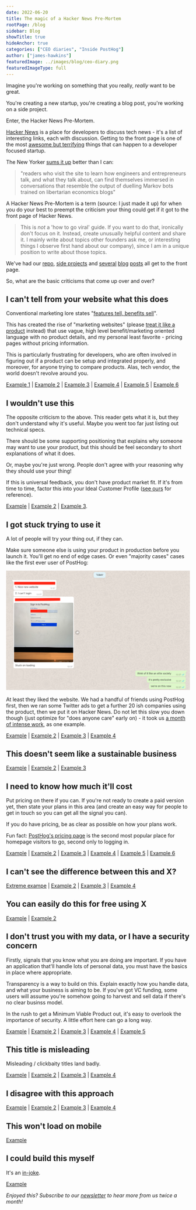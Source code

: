 ```yaml
---
date: 2022-06-20
title: The magic of a Hacker News Pre-Mortem
rootPage: /blog
sidebar: Blog
showTitle: true
hideAnchor: true
categories: ["CEO diaries", "Inside PostHog"]
author: ["james-hawkins"]
featuredImage: ../images/blog/ceo-diary.png
featuredImageType: full
---
```


Imagine you're working on something that you really, _really_ want to be great.

You're creating a new startup, you're creating a blog post, you're working on a side project.

Enter, the Hacker News Pre-Mortem.

[Hacker News](https://news.ycombinator.com) is a place for developers to discuss tech news - it's a list of interesting links, each with discussion. Getting to the front page is one of the most [awesome but terrifying](https://twitter.com/james406/status/1506293206643785728) things that can happen to a developer focused startup.

The New Yorker [sums it up](https://www.newyorker.com/news/letter-from-silicon-valley/the-lonely-work-of-moderating-hacker-news) better than I can:

> "readers who visit the site to learn how engineers and entrepreneurs talk, and what they talk about, can find themselves immersed in conversations that resemble the output of duelling Markov bots trained on libertarian economics blogs"

A Hacker News Pre-Mortem is a term (source: I just made it up) for when you do your best to preempt the criticism your thing could get if it got to the front page of Hacker News.

> This is _not_ a 'how to go viral' guide. If you want to do that, ironically don't focus on it. Instead, create unusually helpful content and share it. I mainly write about topics other founders ask me, or interesting things I observe first hand about our company), since I am in a unique position to write about those topics.

We've had our [repo](https://github.com/posthog/posthog), [side projects](https://isgoogleanalyticsillegal.com/) and [several](what-to-ask-in-interviews) [blog](story-about-pivots) [posts](moving-to-sf/) all get to the front page.

So, what are the basic criticisms that come up over and over?

## I can't tell from your website what this does

Conventional marketing lore states "[features tell, benefits sell](https://www.helpscout.com/blog/benefits-sell/)".

This has created the rise of "marketing websites" (please [treat it like a product](ceo-diary-4#treat-your-website-as-a-product-but-not-at-first) instead) that use vague, high level benefit/marketing oriented language with no product details, and my personal least favorite - pricing pages without pricing information.

This is particularly frustrating for developers, who are often involved in figuring out if a product can be setup and integrated properly, and moreover, for anyone trying to compare products. Alas, tech vendor, the world doesn't revolve around you.

[Example 1](https://news.ycombinator.com/item?id=30617507) | [Example 2](https://news.ycombinator.com/item?id=30699795) | [Example 3](https://news.ycombinator.com/item?id=30698479) | [Example 4](https://news.ycombinator.com/item?id=30278384) | [Example 5](https://news.ycombinator.com/item?id=29895661) | [Example 6](https://news.ycombinator.com/item?id=29901915)

## I wouldn't use this

The opposite criticism to the above. This reader gets what it is, but they don't understand why it's useful. Maybe you went too far just listing out technical specs.

There should be some supporting positioning that explains why someone may want to use your product, but this should be feel secondary to short explanations of what it does.

Or, maybe you're just wrong. People don't agree with your reasoning why they should use your thing!

If this is universal feedback, you don't have product market fit. If it's from time to time, factor this into your Ideal Customer Profile ([see ours](../handbook/strategy/strategy#target-customers-for-2022) for reference).

[Example](https://news.ycombinator.com/item?id=30640487) | [Example 2](https://news.ycombinator.com/item?id=27503930) | [Example 3](https://news.ycombinator.com/item?id=27884669).

## I got stuck trying to use it

A lot of people will try your thing out, if they can.

Make sure someone else is using your product in production before you launch it. You'll get no end of edge cases. Or even "majority cases" cases like the first ever user of PostHog:

![user gets stuck because they cannot log into PostHog](../images/02/Screenshot-2020-02-25-at-21.52.15.png)

At least they liked the website. We had a handful of friends using PostHog first, then we ran some Twitter ads to get a further 20 ish companies using the product, then we put it on Hacker News. Do not let this slow you down though (just optimize for "does anyone care" early on) - it took us [a month of intense work](pivot-to-posthog), as one example.

[Example](https://news.ycombinator.com/item?id=30698771) | [Example 2](https://news.ycombinator.com/item?id=29892909) | [Example 3](https://news.ycombinator.com/item?id=29629604) | [Example 4](https://news.ycombinator.com/item?id=27885861)

## This doesn't seem like a sustainable business

[Example](https://news.ycombinator.com/item?id=28289988) | [Example 2](https://news.ycombinator.com/item?id=20107991) | [Example 3](https://news.ycombinator.com/item?id=20108075)

## I need to know how much it'll cost

Put pricing on there if you can. If you're not ready to create a paid version yet, then state your plans in this area (and create an easy way for people to get in touch so you can get all the signal you can).

If you do have pricing, be as clear as possible on how your plans work.

Fun fact: [PostHog's pricing page](../../pricing) is the second most popular place for homepage visitors to go, second only to logging in.

[Example](https://news.ycombinator.com/item?id=30618024) | [Example 2](https://news.ycombinator.com/item?id=28331535) | [Example 3](https://news.ycombinator.com/item?id=27974615) | [Example 4](https://news.ycombinator.com/item?id=26881171) | [Example 5](https://news.ycombinator.com/item?id=30357971) | [Example 6](https://news.ycombinator.com/item?id=22640023)

## I can't see the difference between this and X?

[Extreme exampe](https://news.ycombinator.com/item?id=30290722) | [Example 2](https://news.ycombinator.com/item?id=28120858) | [Example 3](https://news.ycombinator.com/item?id=28118240) | [Example 4](https://news.ycombinator.com/item?id=29262281)

## You can easily do this for free using X

[Example](https://news.ycombinator.com/item?id=30640693) | [Example 2](https://news.ycombinator.com/item?id=29267823)

## I don't trust you with my data, or I have a security concern

Firstly, signals that you know what you are doing are important. If you have an application that'll handle lots of personal data, you must have the basics in place where appropriate.

Transparency is a way to build on this. Explain exactly how you handle data, and what your business is aiming to be. If you've got VC funding, some users will assume you're somehow going to harvest and sell data if there's no clear businss model.

In the rush to get a Minimum Viable Product out, it's easy to overlook the importance of security. A little effort here can go a long way.

[Example](https://news.ycombinator.com/item?id=29898582) | [Example 2](https://news.ycombinator.com/item?id=28280362) | [Example 3](https://news.ycombinator.com/item?id=27978440) | [Example 4](https://news.ycombinator.com/item?id=30642077) | [Example 5](https://news.ycombinator.com/item?id=20109511)


## This title is misleading

Misleading / clickbaity titles land badly.

[Example](https://news.ycombinator.com/item?id=30543456) | [Example 2](https://news.ycombinator.com/item?id=29792628) | [Example 3](https://news.ycombinator.com/item?id=31490603) | [Example 4](https://news.ycombinator.com/item?id=31478760)

## I disagree with this approach

[Example](https://news.ycombinator.com/item?id=30594508) | [Example 2](https://news.ycombinator.com/item?id=30593513) | [Example 3](https://news.ycombinator.com/item?id=29845834) | [Example 4](https://news.ycombinator.com/item?id=29844670)

## This won't load on mobile

[Example](https://news.ycombinator.com/item?id=28087142)


## I could build this myself

It's an [in-joke](https://news.ycombinator.com/item?id=8863).

[Example](https://news.ycombinator.com/item?id=28090851)

_Enjoyed this? Subscribe to our [newsletter](/newsletter) to hear more from us twice a month!_

<NewsletterForm
compact
/>
